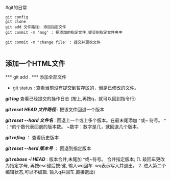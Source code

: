 #git的日常 
``` 
git config  
git clone  
git add 文件路径: 添加指定文件
git commit -m 'msg' : 把添加的指定文件,提交到指定文件夹中

git commit -m 'change file' : 提交并更改文件


``` 


## 添加一个HTML文件 
 
*** git add . ***  添加全部文件 

- git status : 查看当前没有提交到暂存区的，但是已修改的文件。

***git  log*** 查看已经提交的操作日志  (按上,再按q，就可以回到指令行)

***git reset HEAD 文件路径*** : 把该文件回退一个版本

***git reset --hard 文件名*** : 回退上一个或上多个版本。在最末尾添加 ^或~ 符号。   ^ ：^的个数代表回退的版本数。  ~数字：数字是几，就回退几个版本。

***git reflog*** ： 查看历史版本

***git reset --herd 版本号*** ： 回退到指定版本

***git rebase -i HEAD*** : 版本合并,末尾加 ^或~符号。 合并指定版本; (1. 敲回车更改为指定字母, 再按esc键后按:键, 输入wq回车. wq表示写入并退出。   2. 进入第二个编辑状态,可以不编辑. 输入q并回车.直接退出)










